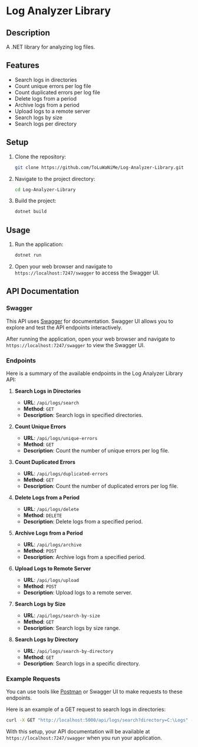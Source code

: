 # Log Analyzer Library

## Description
A .NET library for analyzing log files.

## Features
- Search logs in directories
- Count unique errors per log file
- Count duplicated errors per log file
- Delete logs from a period
- Archive logs from a period
- Upload logs to a remote server
- Search logs by size
- Search logs per directory

## Setup
1. Clone the repository:
   ```sh
   git clone https://github.com/ToLuWaNiMe/Log-Analyzer-Library.git
   ```
2. Navigate to the project directory:
   ```sh
   cd Log-Analyzer-Library
   ```
3. Build the project:
   ```sh
   dotnet build
   ```

## Usage
1. Run the application:
   ```sh
   dotnet run
   ```
2. Open your web browser and navigate to `https://localhost:7247/swagger` to access the Swagger UI.

## API Documentation

### Swagger
This API uses [Swagger](https://swagger.io/) for documentation. Swagger UI allows you to explore and test the API endpoints interactively.

After running the application, open your web browser and navigate to `https://localhost:7247/swagger` to view the Swagger UI.

### Endpoints

Here is a summary of the available endpoints in the Log Analyzer Library API:

1. **Search Logs in Directories**
   - **URL**: `/api/logs/search`
   - **Method**: `GET`
   - **Description**: Search logs in specified directories.

2. **Count Unique Errors**
   - **URL**: `/api/logs/unique-errors`
   - **Method**: `GET`
   - **Description**: Count the number of unique errors per log file.

3. **Count Duplicated Errors**
   - **URL**: `/api/logs/duplicated-errors`
   - **Method**: `GET`
   - **Description**: Count the number of duplicated errors per log file.

4. **Delete Logs from a Period**
   - **URL**: `/api/logs/delete`
   - **Method**: `DELETE`
   - **Description**: Delete logs from a specified period.

5. **Archive Logs from a Period**
   - **URL**: `/api/logs/archive`
   - **Method**: `POST`
   - **Description**: Archive logs from a specified period.

6. **Upload Logs to Remote Server**
   - **URL**: `/api/logs/upload`
   - **Method**: `POST`
   - **Description**: Upload logs to a remote server.

7. **Search Logs by Size**
   - **URL**: `/api/logs/search-by-size`
   - **Method**: `GET`
   - **Description**: Search logs by size range.

8. **Search Logs by Directory**
   - **URL**: `/api/logs/search-by-directory`
   - **Method**: `GET`
   - **Description**: Search logs in a specific directory.

### Example Requests

You can use tools like [Postman](https://www.postman.com/) or Swagger UI to make requests to these endpoints.

Here is an example of a GET request to search logs in directories:

```sh
curl -X GET "http://localhost:5000/api/logs/search?directory=C:\Logs" -H "accept: application/json"
```

With this setup, your API documentation will be available at `https://localhost:7247/swagger` when you run your application.
